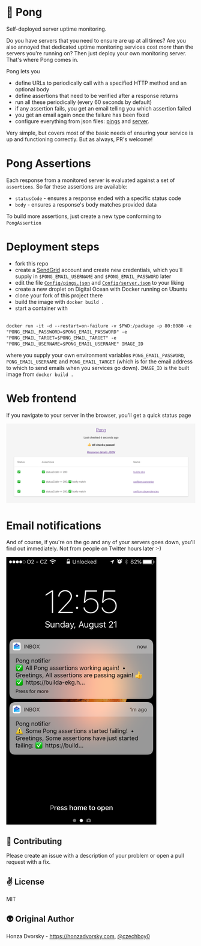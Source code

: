 # :bell: Pong

Self-deployed server uptime monitoring.

Do you have servers that you need to ensure are up at all times? Are you also annoyed that dedicated uptime monitoring services cost *more* than the servers you're running on? Then just deploy your own monitoring server. That's where Pong comes in.

Pong lets you
- define URLs to periodically call with a specified HTTP method and an optional body
- define assertions that need to be verified after a response returns
- run all these periodically (every 60 seconds by default)
- if any assertion fails, you get an email telling you which assertion failed
- you get an email again once the failure has been fixed
- configure everything from json files: [pings](Config/pings.json) and [server](Config/server.json).

Very simple, but covers most of the basic needs of ensuring your service is up and functioning correctly. But as always, PR's welcome!

# Pong Assertions

Each response from a monitored server is evaluated against a set of `assertions`. So far these assertions are available:
- `statusCode` - ensures a response ended with a specific status code
- `body` - ensures a response's body matches provided data

To build more assertions, just create a new type conforming to `PongAssertion`

# Deployment steps

- fork this repo
- create a [SendGrid](https://sendgrid.com) account and create new credentials, which you'll supply in `$PONG_EMAIL_USERNAME` and `$PONG_EMAIL_PASSWORD` later
- edit the file [`Config/pings.json`](Config/pings.json) and [`Config/server.json`](Config/server.json) to your liking
- create a new droplet on Digital Ocean with Docker running on Ubuntu
- clone your fork of this project there
- build the image with `docker build .`
- start a container with

```

docker run -it -d --restart=on-failure -v $PWD:/package -p 80:8080 -e "PONG_EMAIL_PASSWORD=$PONG_EMAIL_PASSWORD" -e "PONG_EMAIL_TARGET=$PONG_EMAIL_TARGET" -e "PONG_EMAIL_USERNAME=$PONG_EMAIL_USERNAME" IMAGE_ID

```

where you supply your own environment variables `PONG_EMAIL_PASSWORD`, `PONG_EMAIL_USERNAME` and `PONG_EMAIL_TARGET` (which is for the email address to which to send emails when you services go down). `IMAGE_ID` is the built image from `docker build .`

# Web frontend

If you navigate to your server in the browser, you'll get a quick status page

![](Meta/web.png)

# Email notifications

And of course, if you're on the go and any of your servers goes down, you'll find out immediately. Not from people on Twitter hours later :-)

<img src="Meta/mobile.png" width="400px">

:gift_heart: Contributing
------------
Please create an issue with a description of your problem or open a pull request with a fix.

:v: License
-------
MIT

:alien: Original Author
------
Honza Dvorsky - https://honzadvorsky.com, [@czechboy0](https://twitter.com/czechboy0)
